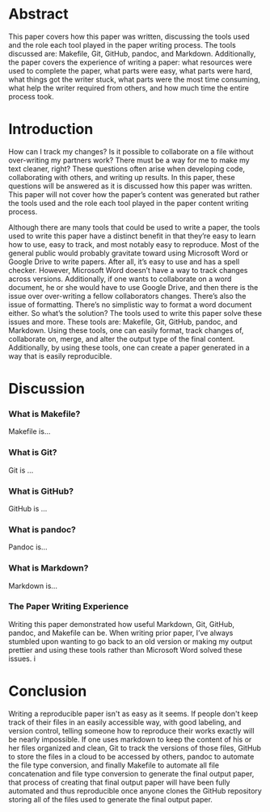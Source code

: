 # Abstract
This paper covers how this paper was written, discussing the tools used and the role each tool played in the paper writing process. The tools discussed are: Makefile, Git, GitHub, pandoc, and Markdown. Additionally, the paper covers the experience of writing a paper: what resources were used to complete the paper, what parts were easy, what parts were hard, what things got the writer stuck, what parts were the most time consuming, what help the writer required from others, and how much time the entire process took.

# Introduction

How can I track my changes? Is it possible to collaborate on a file without over-writing my partners work? There must be a way for me to make my text cleaner, right? These questions often arise when developing code, collaborating with others, and writing up results. In this paper, these questions will be answered as it is discussed how this paper was written. This paper will not cover how the paper’s content was generated but rather the tools used and the role each tool played in the paper content writing process. 

Although there are many tools that could be used to write a paper, the tools used to write this paper have a distinct benefit in that they’re easy to learn how to use, easy to track, and most notably easy to reproduce. Most of the general public would probably gravitate toward using Microsoft Word or Google Drive to write papers. After all, it’s easy to use and has a spell checker. However, Microsoft Word doesn’t have a way to track changes across versions. Additionally, if one wants to collaborate on a word document, he or she would have to use Google Drive, and then there is the issue over over-writing a fellow collaborators changes. There’s also the issue of formatting. There’s no simplistic way to format a word document either. So what’s the solution? The tools used to write this paper solve these issues and more. These tools are: Makefile, Git, GitHub, pandoc, and Markdown. Using these tools, one can easily format, track changes of, collaborate on, merge, and alter the output type of the final content. Additionally, by using these tools, one can create a paper generated in a way that is easily reproducible.

# Discussion

### What is Makefile?

Makefile is…

### What is Git?

Git is …

### What is GitHub?

GitHub is …

### What is pandoc?

Pandoc is…

### What is Markdown?

Markdown is…

### The Paper Writing Experience

Writing this paper demonstrated how useful Markdown, Git, GitHub, pandoc, and Makefile can be. When writing prior paper, I’ve always stumbled upon wanting to go back to an old version or making my output prettier and using these tools rather than Microsoft Word solved these issues.
i
# Conclusion

Writing a reproducible paper isn't as easy as it seems. If people don't keep track of their files in an easily accessible way, with good labeling, and version control, telling someone how to reproduce their works exactly will be nearly impossible. If one uses markdown to keep the content of his or her files organized and clean, Git to track the versions of those files, GitHub to store the files in a cloud to be accessed by others, pandoc to automate the file type conversion, and finally Makefile to automate all file concatenation and file type conversion to generate the final output paper, that process of creating that final output paper will have been fully automated and thus reproducible once anyone clones the GitHub repository storing all of the files used to generate the final output paper.

